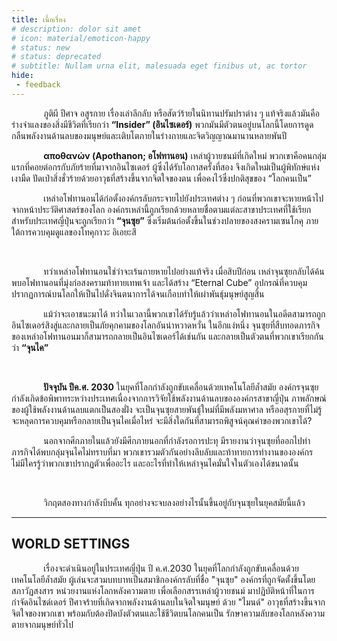 ```yaml
---
title: เนื้อเรื่อง
# description: dolor sit amet
# icon: material/emoticon-happy
# status: new
# status: deprecated
# subtitle: Nullam urna elit, malesuada eget finibus ut, ac tortor
้hide:
 - feedback
---
```


<p>&nbsp;&nbsp;&nbsp;&nbsp;&nbsp;&nbsp;&nbsp;&nbsp;&nbsp;&nbsp;&nbsp;&nbsp; ภูติผี ปีศาจ อสูรกาย เรื่องเล่าลึกลับ หรือสัตว์ร้ายในนิทานปรัมปราต่าง ๆ แท้จริงแล้วมันคือร่างจำแลงของสิ่งมีชีวิตที่เรียกว่า <strong>“Insider” (อินไซเดอร์)</strong> พวกมันมีตัวตนอยู่บนโลกนี้โดยการดูดกลืนพลังงานด้านลบของมนุษย์และเติบโตภายในร่างกายและจิตวิญญาณมานานหลายพันปี</p>

<p>&nbsp;&nbsp;&nbsp;&nbsp;&nbsp;&nbsp;&nbsp;&nbsp;&nbsp;&nbsp;&nbsp;&nbsp; <strong>αποθανών (Apothanon; อโฟทานอน)</strong> เหล่าผู้วายชนม์ที่เกิดใหม่ พวกเขาคือคนกลุ่มแรกที่คอยต่อกรกับภัยร้ายที่มาจากอินไซเดอร์ ผู้ซึ่งได้รับโอกาสครั้งที่สอง จึงเกิดใหม่เป็นผู้พิทักษ์แห่งเงามืด ปัดเป่าสิ่งชั่วร้ายด้วยอาวุธที่สร้างขึ้นจากจิตใจของตน เพื่อคงไว้ซึ่งปกติสุขของ “โลกคนเป็น”</p>

<p>&nbsp;&nbsp;&nbsp;&nbsp;&nbsp;&nbsp;&nbsp;&nbsp;&nbsp;&nbsp;&nbsp;&nbsp; เหล่าอโฟทานอนได้ก่อตั้งองค์กรลับกระจายไปยังประเทศต่าง ๆ ก่อนที่พวกเขาจะหายหน้าไปจากหน้าประวัติศาสตร์ของโลก องค์กรเหล่านี้ถูกเรียกด้วยหลายชื่อตามแต่ละสาขาประเทศที่ใช้เรียก สำหรับประเทศญี่ปุ่นจะถูกเรียกว่า <strong>“จุนซุย”</strong> ซึ่งเริ่มต้นก่อตั้งขึ้นในช่วงปลายของสงครามเซนโกคุ ภายใต้การควบคุมดูแลของโทคุกาวะ อิเอยะสึ</p>

<p>&nbsp;</p>

<p>&nbsp;&nbsp;&nbsp;&nbsp;&nbsp;&nbsp;&nbsp;&nbsp;&nbsp;&nbsp;&nbsp;&nbsp; ทว่าเหล่าอโฟทานอนใช่ว่าจะเร้นกายหายไปอย่างแท้จริง เมื่อสิบปีก่อน เหล่าจุนซุยกลับได้ค้นพบอโฟทานอนที่มุ่งก่อสงครามท้าทายเทพเจ้า และได้สร้าง “Eternal Cube” อุปกรณ์ที่ควบคุมปรากฏการณ์บนโลกให้เป็นไปดั่งจินตนาการได้จนเกือบทำให้เผ่าพันธุ์มนุษย์สูญสิ้น</p>

<p>&nbsp;&nbsp;&nbsp;&nbsp;&nbsp;&nbsp;&nbsp;&nbsp;&nbsp;&nbsp;&nbsp;&nbsp; แม้ว่าจะเอาชนะมาได้ ทว่าในเวลานี้พวกเขาได้รับรู้แล้วว่าเหล่าอโฟทานอนในอดีตสามารถถูกอินไซเดอร์สิงสู่และกลายเป็นภัยคุกคามของโลกอันน่าหวาดหวั่น ในอีกแง่หนึ่ง จุนซุยที่สืบทอดภารกิจของเหล่าอโฟทานอนมาก็สามารถกลายเป็นอินไซเดอร์ได้เช่นกัน และกลายเป็นตัวตนที่พวกเขาเรียกกันว่า <strong>“จุนไค”</strong></p>

<p>&nbsp;</p>

<p>&nbsp;&nbsp;&nbsp;&nbsp;&nbsp;&nbsp;&nbsp;&nbsp;&nbsp;&nbsp;&nbsp;&nbsp; <strong>ปัจจุบัน ปีค.ศ. 2030</strong> ในยุคที่โลกกำลังถูกขับเคลื่อนด้วยเทคโนโลยีล้ำสมัย องค์กรจุนซุยกำลังเกิดข้อพิพาทระหว่างประเทศเนื่องจากการวิจัยใช้พลังงานด้านลบขององค์กรสาขาญี่ปุ่น ภาพลักษณ์ของผู้ใช้พลังงานด้านลบแตกเป็นสองฝั่ง จะเป็นจุนซุยสายพันธุ์ใหม่ที่มีพลังมหาศาล หรืออสุรกายที่ไม่รู้จะหลุดการควบคุมหรือกลายเป็นจุนไคเมื่อไหร่ จะมีสิ่งใดกันที่สามารถพิสูจน์คุณค่าของพวกเขาได้?</p>

<p>&nbsp;&nbsp;&nbsp;&nbsp;&nbsp;&nbsp;&nbsp;&nbsp;&nbsp;&nbsp;&nbsp;&nbsp; นอกจากศึกภายในแล้วยังมีศึกภายนอกที่กำลังรอการปะทุ มีรายงานว่าจุนซุยที่ออกไปทำภารกิจได้พบกลุ่มจุนไคไม่ทราบที่มา พวกเขารวมตัวกันอย่างลึบลับและท้าทายการทำงานขององค์กร ไม่มีใครรู้ว่าพวกเขาปรากฏตัวเพื่ออะไร และอะไรที่ทำให้เหล่าจุนไคมั่นใจในตัวเองได้ขนาดนั้น</p>

<p>&nbsp;</p>

<p>&nbsp;&nbsp;&nbsp;&nbsp;&nbsp;&nbsp;&nbsp;&nbsp;&nbsp;&nbsp;&nbsp;&nbsp; วิกฤตสองทางกำลังบีบคั้น ทุกอย่างจะจบลงอย่างไรนั้นขึ้นอยู่กับจุนซุยในยุคสมัยนี้แล้ว</p>

---

## WORLD SETTINGS

<p>&nbsp;&nbsp;&nbsp;&nbsp;&nbsp;&nbsp;&nbsp;&nbsp;&nbsp;&nbsp;&nbsp;&nbsp; เรื่องจะดำเนินอยู่ในประเทศญี่ปุ่น ปี ค.ศ.2030 ในยุคที่โลกกำลังถูกขับเคลื่อนด้วยเทคโนโลยีล้ำสมัย ผู้เล่นจะสวมบทบาทเป็นสมาชิกองค์กรลับที่ชื่อ "จุนซุย" องค์กรที่ถูกจัดตั้งขึ้นโดยสภาวัฏสงสาร หน่วยงานแห่งโลกหลังความตาย เพื่อเลือกสรรเหล่าผู้วายชนม์ มาปฏิบัติหน้าที่ในการกำจัดอินไซด์เดอร์ ปีศาจร้ายที่เกิดจากพลังงานด้านลบในจิตใจมนุษย์ ด้วย "ไมนด์" อาวุธที่สร้างขึ้นจากจิตใจของพวกเขา พร้อมกับต้องปิดบังตัวตนและใช้ชีวิตบนโลกคนเป็น รักษาความลับของโลกหลังความตายจากมนุษย์ทั่วไป</p>
